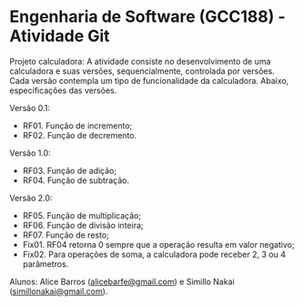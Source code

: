 # Engenharia de Software (GCC188) - Atividade Git

Projeto calculadora:
A atividade consiste no desenvolvimento de uma calculadora e suas versões, sequencialmente, controlada por versões. Cada versão contempla um tipo de funcionalidade da calculadora. Abaixo, especificações das versões.

Versão 0.1:
- RF01. Função de incremento;
- RF02. Função de decremento.

Versão 1.0:
- RF03. Função de adição;
- RF04. Função de subtração.

Versão 2.0:
- RF05. Função de multiplicação;
- RF06. Função de divisão inteira;
- RF07. Função de resto;
- Fix01. RF04 retorna 0 sempre que a operação resulta em valor negativo;
- Fix02. Para operações de soma, a calculadora pode receber 2, 3 ou 4 parâmetros.

Alunos: Alice Barros (alicebarfe@gmail.com) e Simillo Nakai (simillonakai@gmail.com).

